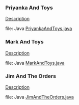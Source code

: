 ### Priyanka And Toys
[Description](https://www.hackerrank.com/challenges/priyanka-and-toys/problem)

file: Java [PriyankaAndToys.java](PriyankaAndToys.java)

### Mark And Toys
[Description](https://www.hackerrank.com/challenges/mark-and-toys/problem)

file: Java [MarkAndToys.java](MarkAndToys.java)

### Jim And The Orders
[Description](https://www.hackerrank.com/challenges/jim-and-the-orders/problem)

file: Java [JimAndTheOrders.java](JimAndTheOrders.java)